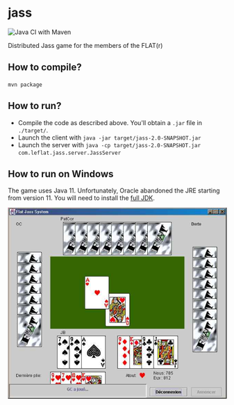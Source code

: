 # jass
![Java CI with Maven](https://github.com/jberclaz/jass/workflows/Build/badge.svg)

Distributed Jass game for the members of the FLAT(r)

## How to compile?
`mvn package`

## How to run?
- Compile the code as described above. You'll obtain a `.jar` file in `./target/`.
- Launch the client with `java -jar target/jass-2.0-SNAPSHOT.jar`
- Launch the server with `java -cp target/jass-2.0-SNAPSHOT.jar com.leflat.jass.server.JassServer`

## How to run on Windows
The game uses Java 11. Unfortunately, Oracle abandoned the JRE
starting from version 11. You will need to install the
[full JDK](https://www.oracle.com/java/technologies/javase-jdk14-downloads.html#license-lightbox).

![Jass client screenshot](doc/screenjass.jpg)
